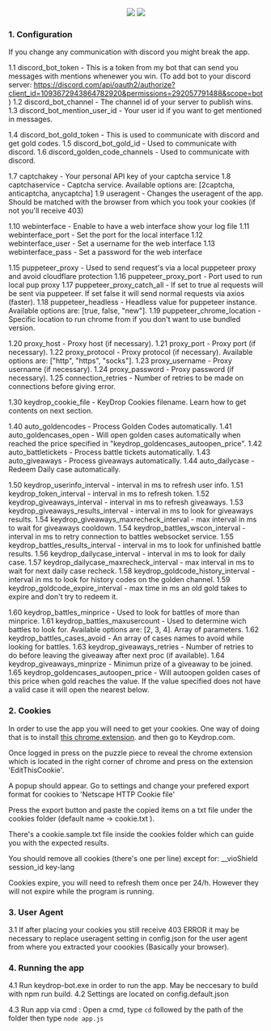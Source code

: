 <p align="center">
  <img src="https://img.shields.io/github/downloads/nan4k7/KeydropAutocode/total?style=for-the-badge&logo=appveyor">
  <img src="https://img.shields.io/github/stars/nan4k7/KeydropAutocode?style=for-the-badge&logo=appveyor">
</p>

### 1. Configuration

If you change any communication with discord you might break the app.

1.1 discord_bot_token - This is a token from my bot that can send you messages with mentions whenewer you win. (To add bot to your discord server: https://discord.com/api/oauth2/authorize?client_id=1093672943864782920&permissions=292057791488&scope=bot)
1.2 discord_bot_channel - The channel id of your server to publish wins.
1.3 discord_bot_mention_user_id - Your user id if you want to get mentioned in messages.

1.4 discord_bot_gold_token - This is used to communicate with discord and get gold codes.
1.5 discord_bot_gold_id - Used to communicate with discord.
1.6 discord_golden_code_channels - Used to communicate with discord.

1.7 captchakey - Your personal API key of your captcha service
1.8 captchaservice - Captcha service. Available options are: [2captcha, anticaptcha, anycaptcha]
1.9 useragent - Changes the useragent of the app. Should be matched with the browser from which you took your cookies (if not you'll receive 403)

1.10 webinterface - Enable to have a web interface show your log file
1.11 webinterface_port - Set the port for the local interface
1.12 webinterface_user - Set a username for the web interface
1.13 webinterface_pass - Set a password for the web interface

1.15 puppeteer_proxy - Used to send request's via a local puppeteer proxy and avoid cloudflare protection
1.16 puppeteer_proxy_port - Port used to run local pup proxy
1.17 puppeteer_proxy_catch_all - If set to true al requests will be sent via puppeteer. If set false it will send normal requests via axios (faster).
1.18 puppeteer_headless - Headless value for puppeteer instance. Available options are: [true, false, "new"].
1.19 puppeteer_chrome_location - Specific location to run chrome from if you don't want to use bundled version.

1.20 proxy_host - Proxy host (if necessary).
1.21 proxy_port - Proxy port (if necessary).
1.22 proxy_protocol - Proxy protocol (if necessary). Available options are: ["http", "https", "socks"].
1.23 proxy_username - Proxy username (if necessary).
1.24 proxy_password - Proxy password (if necessary).
1.25 connection_retries - Number of retries to be made on connections before giving error.

1.30 keydrop_cookie_file - KeyDrop Cookies filename. Learn how to get contents on next section.

1.40 auto_goldencodes - Process Golden Codes automatically.
1.41 auto_goldencases_open - Will open golden cases automatically when reached the price specified in "keydrop_goldencases_autoopen_price".
1.42 auto_battletickets - Process battle tickets automatically.
1.43 auto_giveaways - Process giveaways automatically.
1.44 auto_dailycase - Redeem Daily case automatically.

1.50 keydrop_userinfo_interval - interval in ms to refresh user info.
1.51 keydrop_token_interval - interval in ms to refresh token.
1.52 keydrop_giveaways_interval - interval in ms to refresh giveaways.
1.53 keydrop_giveaways_results_interval - interval in ms to look for giveaways results.
1.54 keydrop_giveaways_maxrecheck_interval - max interval in ms to wait for giveaways cooldown.
1.54 keydrop_battles_wscon_interval - interval in ms to retry connection to battles websocket service.
1.55 keydrop_battles_results_interval - interval in ms to look for unfinished battle results.
1.56 keydrop_dailycase_interval - interval in ms to look for daily case.
1.57 keydrop_dailycase_maxrecheck_interval - max interval in ms to wait for next daily case recheck.
1.58 keydrop_goldcode_history_interval - interval in ms to look for history codes on the golden channel.
1.59 keydrop_goldcode_expire_interval - max time in ms an old gold takes to expire and don't try to redeem it.

1.60 keydrop_battles_minprice - Used to look for battles of more than minprice.
1.61 keydrop_battles_maxusercount - Used to determine wich battles to look for. Available options are: [2, 3, 4]. Array of parameters.
1.62 keydrop_battles_cases_avoid - An array of cases names to avoid while looking for battles.
1.63 keydrop_giveaways_retries - Number of retries to do before leaving the giveaway after next proc (if available).
1.64 keydrop_giveaways_minprize - Minimun prize of a giveaway to be joined.
1.65 keydrop_goldencases_autoopen_price - Will autoopen golden cases of this price when gold reaches the value. If the value specified does not have a valid case it will open the nearest below.

### 2. Cookies

In order to use the app you will need to get your cookies. One way of doing that is to install [this chrome extension](https://chrome.google.com/webstore/detail/editthiscookie/fngmhnnpilhplaeedifhccceomclgfbg). and then go to Keydrop.com.

Once logged in press on the puzzle piece to reveal the chrome extension which is located in the right corner of chrome and press on the extension 'EditThisCookie'.

A popup should appear. Go to settings and change your prefered export format for cookies to 'Netscape HTTP Cookie file'

Press the export button and paste the copied items on a txt file under the cookies folder (default name -> cookie.txt ).

There's a cookie.sample.txt file inside the cookies folder which can guide you with the expected results.

You should remove all cookies (there's one per line) except for:
\_\_vioShield
session_id
key-lang

Cookies expire, you will need to refresh them once per 24/h.
However they will not expire while the program is running.

### 3. User Agent

3.1 If after placing your cookies you still receive 403 ERROR it may be necessary to replace useragent setting in config.json for the user agent from where you extracted your coookies (Basically your browser).

### 4. Running the app

4.1 Run keydrop-bot.exe in order to run the app. May be neccesary to build with npm run build.
4.2 Settings are located on config.default.json

4.3 Run app via cmd : Open a cmd, type `cd` followed by the path of the folder then type `node app.js`
